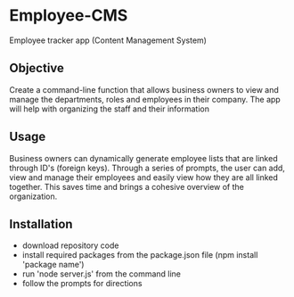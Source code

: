 # Employee-CMS
Employee tracker app (Content Management System)

## Objective 
Create a command-line function that allows business owners to view and manage the departments, roles and employees in their company. The app will help with organizing the staff and their information

## Usage
Business owners can dynamically generate employee lists that are linked through ID's (foreign keys). Through a series of prompts, the user can add, view and manage their employees and easily view how they are all linked together. This saves time and brings a cohesive overview of the organization. 

## Installation
 - download repository code
 - install required packages from the package.json file (npm install 'package name')
 - run 'node server.js' from the command line
 - follow the prompts for directions

 